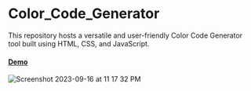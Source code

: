 # Color_Code_Generator
This repository hosts a versatile and user-friendly Color Code Generator tool built using HTML, CSS, and JavaScript. 
<br/>
<h4><a href="https://mujahid191.github.io/Color_Code_Generator/" target="_blank">Demo</a></h4>

![Screenshot 2023-09-16 at 11 17 32 PM](https://github.com/Mujahid191/Color_Code_Generator/assets/107375586/14f14b0c-c274-415b-bac0-4197d3c472dc)
